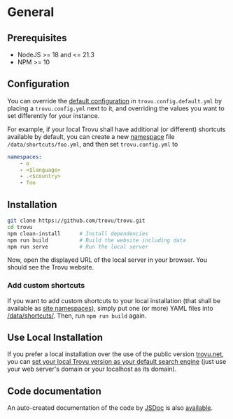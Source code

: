 # General

## Prerequisites

-   NodeJS >= 18 and <= 21.3
-   NPM >= 10

## Configuration

You can override the [default configuration](https://github.com/trovu/trovu/blob/master/trovu.config.default.yml) in `trovu.config.default.yml` by placing a `trovu.config.yml` next to it, and overriding the values you want to set differently for your instance.

For example, if your local Trovu shall have additional (or different) shortcuts available by default, you can create a new [namespace](../shortcuts/namespaces.md) file `/data/shortcuts/foo.yml`, and then set `trovu.config.yml` to

```yaml
namespaces:
    - o
    - <$language>
    - .<$country>
    - foo
```

## Installation

```bash
git clone https://github.com/trovu/trovu.git
cd trovu
npm clean-install      # Install dependencies
npm run build          # Build the website including data
npm run serve          # Run the local server
```

Now, open the displayed URL of the local server in your browser. You should see the Trovu website.

### Add custom shortcuts

If you want to add custom shortcuts to your local installation (that shall be available as [site namespaces](../shortcuts/namespaces.md)), simply put one (or more) YAML files into [/data/shortcuts/](https://github.com/trovu/trovu/tree/master/data/shortcuts). Then, run `npm run build` again.

## Use Local Installation

If you prefer a local installation over the use of the public version [trovu.net](https://trovu.net/), you can [set your local Trovu version as your default search engine](../users/integration.md) (just use your web server's domain or your localhost as its domain).

## Code documentation

An auto-created documentation of the code by [JSDoc](https://jsdoc.app/) is also [available](code/).
